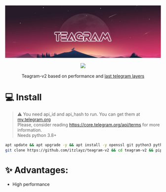 [![Teagram](https://github.com/MuRuLOSE/teagram-assets/raw/main/teagram_banner2v1.png)](https://t.me/UBteagram)

<p align="center">
    <img src="https://img.shields.io/github/languages/code-size/itzlayz/teagram-v2?style=for-the-badge">
</p>

<p align="center">
    Teagram-v2 based on performance and <a href="https://github.com/KurimuzonAkuma/pyrogram">last telegram layers</a>
</p>

<h1>💻 Install</h1>

> ⚠ You need api_id and api_hash to run. You can get them at <a href="https://my.telegram.org">my.telegram.org</a> <br>
> Please, consider reading https://core.telegram.org/api/terms for more information. <br>
> Needs python 3.8+

```bash
apt update && apt upgrade -y && apt install -y openssl git python3 python3-pip
git clone https://github.com/itzlayz/teagram-v2 && cd teagram-v2 && pip install -r requirements.txt && python3 -m teagram
```

<h1>✨ Advantages:</h1>
<ul>
    <li>High performance</li>
</ul>

